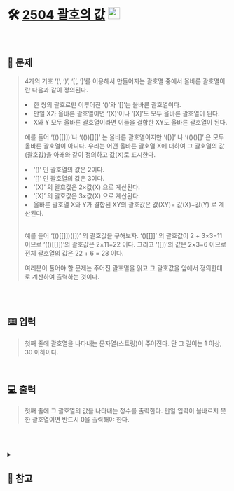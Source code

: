 <br>

# 🛠️ [2504 괄호의 값](http://www.acmicpc.net/problem/2504) <img height="27px" width="27px" src="https://static.solved.ac/tier_small/11.svg"/>
<br>

## 📖 문제
>4개의 기호 ‘(’, ‘)’, ‘[’, ‘]’를 이용해서 만들어지는 괄호열 중에서 올바른 괄호열이란 다음과 같이 정의된다.
>
><li>한 쌍의 괄호로만 이루어진 ‘()’와 ‘[]’는 올바른 괄호열이다.</li>
><li>만일 X가 올바른 괄호열이면 ‘(X)’이나 ‘[X]’도 모두 올바른 괄호열이 된다.</li>
><li>X와 Y 모두 올바른 괄호열이라면 이들을 결합한 XY도 올바른 괄호열이 된다.</li>
>
>예를 들어 ‘(()[[]])’나 ‘(())[][]’ 는 올바른 괄호열이지만 ‘([)]’ 나 ‘(()()[]’ 은 모두 올바른 괄호열이 아니다. 우리는 어떤 올바른 괄호열 X에 대하여 그 괄호열의 값(괄호값)을 아래와 같이 정의하고 값(X)로 표시한다.
>
><li>‘()’ 인 괄호열의 값은 2이다.</li>
><li>‘[]’ 인 괄호열의 값은 3이다.</li>
><li>‘(X)’ 의 괄호값은 2×값(X) 으로 계산된다.</li>
><li>‘[X]’ 의 괄호값은 3×값(X) 으로 계산된다.</li>
><li>올바른 괄호열 X와 Y가 결합된 XY의 괄호값은 값(XY)= 값(X)+값(Y) 로 계산된다.</li> <br>
>
>예를 들어 ‘(()[[]])([])’ 의 괄호값을 구해보자. ‘()[[]]’ 의 괄호값이 2 + 3×3=11 이므로 ‘(()[[]])’의 괄호값은 2×11=22 이다. 그리고 ‘([])’의 값은 2×3=6 이므로 전체 괄호열의 값은 22 + 6 = 28 이다.
>
>여러분이 풀어야 할 문제는 주어진 괄호열을 읽고 그 괄호값을 앞에서 정의한대로 계산하여 출력하는 것이다.

<br><br>

## ⌨️ 입력
>첫째 줄에 괄호열을 나타내는 문자열(스트링)이 주어진다. 단 그 길이는 1 이상, 30 이하이다.

<br>

## 💻 출력
>첫째 줄에 그 괄호열의 값을 나타내는 정수를 출력한다. 만일 입력이 올바르지 못한 괄호열이면 반드시 0을 출력해야 한다.

<br><br>

<details>
  
  <summary> 
  
  ## 🎈 참고
  </summary>
  <br>

## 📄 로직
>  주어진 문자열에 대한 결과 값을 계산하는 함수 <code>solution()</code>
>  <li>문자열의 문자를 하나씩 읽으며 '(' 또는 '['를 만나면 각각 ')' 또는 '['를 만날 때 까지 재귀 호출 및 반환 값 저장</li>
>  <li>재귀를 통해 얻은 값은 X(곱하기) 처리, 재귀 없이 얻은 값은 +(더하기) 처리</li>
  
</details>

<br><br>


